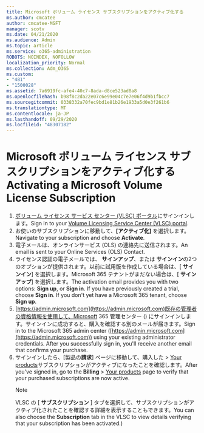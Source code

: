 ```yaml
---
title: Microsoft ボリューム ライセンス サブスクリプションをアクティブ化する
ms.author: cmcatee
author: cmcatee-MSFT
manager: scotv
ms.date: 04/21/2020
ms.audience: Admin
ms.topic: article
ms.service: o365-administration
ROBOTS: NOINDEX, NOFOLLOW
localization_priority: Normal
ms.collection: Adm_O365
ms.custom:
- "481"
- "1500028"
ms.assetid: 7a6919fc-afe4-40c7-8ada-d8ce523ad8a8
ms.openlocfilehash: b98f8c2da22e07c6e99e04c7e7e06f4d9b1fbcc7
ms.sourcegitcommit: 0338332a70fec9bd1e81b26e1933a5d0e3f261b6
ms.translationtype: MT
ms.contentlocale: ja-JP
ms.lasthandoff: 09/29/2020
ms.locfileid: "48307182"
---
```

# <a name="activating-a-microsoft-volume-license-subscription"></a><span data-ttu-id="470c1-102">Microsoft ボリューム ライセンス サブスクリプションをアクティブ化する</span><span class="sxs-lookup"><span data-stu-id="470c1-102">Activating a Microsoft Volume License Subscription</span></span>

1. <span data-ttu-id="470c1-103">[ボリューム ライセンス サービス センター (VLSC) ポータル](https://go.microsoft.com/fwlink/p/?LinkId=329762)にサインインします。</span><span class="sxs-lookup"><span data-stu-id="470c1-103">Sign in to your [Volume Licensing Service Center (VLSC) portal](https://go.microsoft.com/fwlink/p/?LinkId=329762).</span></span>
2. <span data-ttu-id="470c1-104">お使いのサブスクリプションに移動して、**[アクティブ化]** を選択します。</span><span class="sxs-lookup"><span data-stu-id="470c1-104">Navigate to your subscription and choose **Activate**.</span></span>
3. <span data-ttu-id="470c1-105">電子メールは、オンラインサービス (OLS) の連絡先に送信されます。</span><span class="sxs-lookup"><span data-stu-id="470c1-105">An email is sent to your Online Services (OLS) Contact.</span></span>
4. <span data-ttu-id="470c1-p101">ライセンス認証の電子メールでは、 **サインアップ**、または **サインイン**の2つのオプションが提供されます。以前に試用版を作成している場合は、[ **サインイン**] を選択します。Microsoft 365 テナントがまだない場合は、[ **サインアップ**] を選択します。</span><span class="sxs-lookup"><span data-stu-id="470c1-p101">The activation email provides you with two options: **Sign up**, or **Sign in**. If you have previously created a trial, choose **Sign in**. If you don't yet have a Microsoft 365 tenant, choose **Sign up**.</span></span>
5. <span data-ttu-id="470c1-p102">[https://admin.microsoft.com](https://admin.microsoft.com)既存の管理者の資格情報を使用して、Microsoft 365 管理センター () にサインインします。サインインに成功すると、購入を確認する別のメールが届きます。</span><span class="sxs-lookup"><span data-stu-id="470c1-p102">Sign in to the Microsoft 365 admin center ([https://admin.microsoft.com](https://admin.microsoft.com)) using your existing administrator credentials. After you successfully sign in, you'll receive another email that confirms your purchase.</span></span>
6. <span data-ttu-id="470c1-111">サインインしたら、[製品の**請求**] ページに移動して、購入した \> [Your products](https://go.microsoft.com/fwlink/p/?linkid=842054)サブスクリプションがアクティブになったことを確認します。</span><span class="sxs-lookup"><span data-stu-id="470c1-111">After you've signed in, go to the **Billing** \> [Your products](https://go.microsoft.com/fwlink/p/?linkid=842054) page to verify that your purchased subscriptions are now active.</span></span> 
    > [!NOTE]
    > <span data-ttu-id="470c1-112">VLSC の [ **サブスクリプション** ] タブを選択して、サブスクリプションがアクティブ化されたことを確認する詳細を表示することもできます。</span><span class="sxs-lookup"><span data-stu-id="470c1-112">You can also choose the **Subscription** tab in the VLSC to view details verifying that your subscription has been activated.)</span></span>

